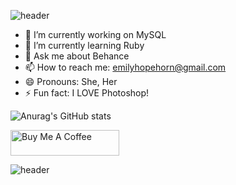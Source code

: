 ![header](https://capsule-render.vercel.app/api?type=wave&color=gradient&height=300&section=header&text=Hi%20there&fontSize=90)



 <!--
 **emihhorn/emihhorn** is a ✨ _special_ ✨ repository because its `README.md` (this file) appears on your GitHub profile. 
- 👯 I’m looking to collaborate on ...
 - 🤔 I’m looking for help with ...

 Here are some ideas to get you started:
-->
 - 🔭 I’m currently working on MySQL
 - 🌱 I’m currently learning Ruby
 - 💬 Ask me about Behance
 - 📫 How to reach me: emilyhopehorn@gmail.com
 - 😄 Pronouns: She, Her
 - ⚡ Fun fact: I LOVE Photoshop!





![Anurag's GitHub stats](https://github-readme-stats.vercel.app/api?username=emihhorn&theme=buefy&show_icons=true)




  <a href="https://www.buymeacoffee.com/emihhorn" target="_blank"><img src="https://cdn.buymeacoffee.com/buttons/default-violet.png" alt="Buy Me A Coffee" height="41" width="174"></a>


![header](https://capsule-render.vercel.app/api?type=wave&color=gradient&height=150&section=footer)





